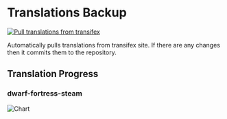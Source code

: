 # Translations Backup

[![Pull translations from transifex](https://github.com/dfint/translations-backup/actions/workflows/pull-translations.yml/badge.svg)](https://github.com/dfint/translations-backup/actions/workflows/pull-translations.yml)

Automatically pulls translations from transifex site. If there are any changes then it commits them to the repository.

## Translation Progress

### dwarf-fortress-steam

![Chart](https://quickchart.io/chart/render/sf-38964242-22f3-4dc6-b408-9e983eb0252a)
<!--
### dwarf-fortress

![Chart](https://quickchart.io/chart/render/sf-c779109f-ba07-4957-b22b-c53d7361fd5e)
-->